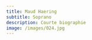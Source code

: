 ```yaml
---
title: Maud Haering
subtitle: Soprano
description: Courte biographie
image: /images/024.jpg
---
```

